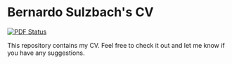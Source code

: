 Bernardo Sulzbach's CV
======================

[![PDF Status](https://www.sharelatex.com/github/repos/mafagafogigante/cv/builds/latest/badge.svg)](https://www.sharelatex.com/github/repos/mafagafogigante/cv/builds/latest/output.pdf)

This repository contains my CV. Feel free to check it out and let me know if
you have any suggestions.
